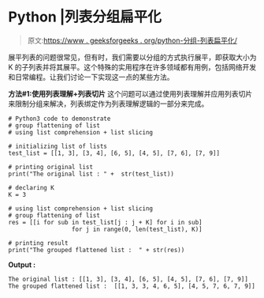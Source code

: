 # Python |列表分组扁平化

> 原文:[https://www . geeksforgeeks . org/python-分组-列表扁平化/](https://www.geeksforgeeks.org/python-grouped-flattening-of-list/)

展平列表的问题很常见，但有时，我们需要以分组的方式执行展平，即获取大小为 K 的子列表并将其展平。这个特殊的实用程序在许多领域都有用例，包括网络开发和日常编程。让我们讨论一下实现这一点的某些方法。

**方法#1:使用列表理解+列表切片**
这个问题可以通过使用列表理解并应用列表切片来限制分组来解决，列表绑定作为列表理解逻辑的一部分来完成。

```
# Python3 code to demonstrate 
# group flattening of list 
# using list comprehension + list slicing

# initializing list of lists
test_list = [[1, 3], [3, 4], [6, 5], [4, 5], [7, 6], [7, 9]]

# printing original list 
print("The original list : " +  str(test_list))

# declaring K 
K = 3

# using list comprehension + list slicing
# group flattening of list 
res = [[i for sub in test_list[j : j + K] for i in sub]
                  for j in range(0, len(test_list), K)]

# printing result 
print("The grouped flattened list :  " + str(res))
```

**Output :**

```
The original list : [[1, 3], [3, 4], [6, 5], [4, 5], [7, 6], [7, 9]]
The grouped flattened list :  [[1, 3, 3, 4, 6, 5], [4, 5, 7, 6, 7, 9]]

```